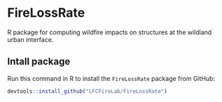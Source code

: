# FireLossRate
 R package for computing wildfire impacts on structures at the wildland urban interface.
 
 ## Intall package
Run this command in R to install the  `FireLossRate` package from GitHub:

 ``` r
devtools::install_github("LFCFireLab/FireLossRate")
```
